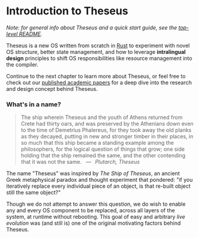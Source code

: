 # Introduction to Theseus

*Note: for general info about Theseus and a quick start guide, see the [top-level README](https://github.com/theseus-os/Theseus#readme).*


Theseus is a new OS written from scratch in [Rust](https://www.rust-lang.org/) to experiment with novel OS structure, better state management, and how to leverage **intralingual design** principles to shift OS responsibilities like resource management into the compiler.

Continue to the next chapter to learn more about Theseus, or feel free to check out our [published academic papers](papers_presentations.md) for a deep dive into the research and design concept behind Theseus.


### What's in a name? 

> The ship wherein Theseus and the youth of Athens returned from Crete had thirty oars, and was preserved by the Athenians down even to the time of Demetrius Phalereus, for they took away the old planks as they decayed, putting in new and stronger timber in their places, in so much that this ship became a standing example among the philosophers, for the logical question of things that grow; one side holding that the ship remained the same, and the other contending that it was not the same.
> &nbsp; — &nbsp; *Plutarch, Theseus*

The name "Theseus" was inspired by *The Ship of Theseus*, an ancient Greek metaphysical paradox and thought experiment that pondered: "if you iteratively replace every individual piece of an object, is that re-built object still the same object?"

Though we do not attempt to answer this question, we do wish to enable any and every OS component to be replaced,  across all layers of the system, at runtime without rebooting. This goal of easy and arbitrary *live evolution* was (and still is) one of the original motivating factors behind Theseus.
